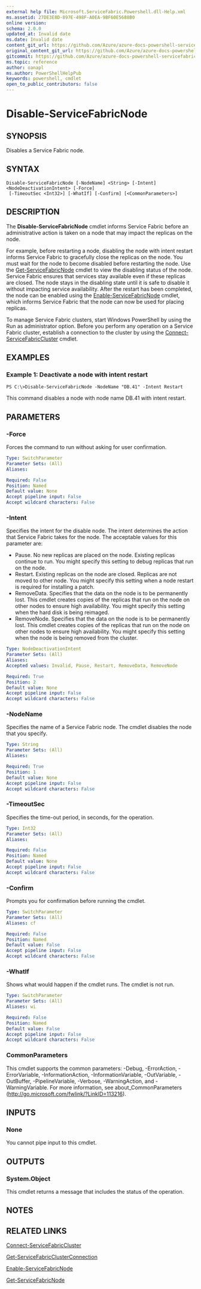 ```yaml
---
external help file: Microsoft.ServiceFabric.Powershell.dll-Help.xml
ms.assetid: 27DE3E8D-897E-498F-A0EA-9BF60E5688B0
online version:
schema: 2.0.0
updated_at: Invalid date
ms.date: Invalid date
content_git_url: https://github.com/Azure/azure-docs-powershell-servicefabric/blob/master/service-fabric-cmdlets/ServiceFabric/vlatest/Disable-ServiceFabricNode.md
original_content_git_url: https://github.com/Azure/azure-docs-powershell-servicefabric/blob/master/service-fabric-cmdlets/ServiceFabric/vlatest/Disable-ServiceFabricNode.md
gitcommit: https://github.com/Azure/azure-docs-powershell-servicefabric/blob/
ms.topic: reference
author: oanapl
ms.author: PowerShellHelpPub
keywords: powershell, cmdlet
open_to_public_contributors: false
---
```


# Disable-ServiceFabricNode

## SYNOPSIS
Disables a Service Fabric node.

## SYNTAX

```
Disable-ServiceFabricNode [-NodeName] <String> [-Intent] <NodeDeactivationIntent> [-Force]
 [-TimeoutSec <Int32>] [-WhatIf] [-Confirm] [<CommonParameters>]
```

## DESCRIPTION
The **Disable-ServiceFabricNode** cmdlet informs Service Fabric before an administrative action is taken on a node that may impact the replicas on the node.

For example, before restarting a node, disabling the node with intent restart informs Service Fabric to gracefully close the replicas on the node.
You must wait for the node to become disabled before restarting the node.
Use the [Get-ServiceFabricNode](.\Get-ServiceFabricNode.md) cmdlet to view the disabling status of the node.
Service Fabric ensures that services stay available even if these replicas are closed.
The node stays in the disabling state until it is safe to disable it without impacting service availability.
After the restart has been completed, the node can be enabled using the [Enable-ServiceFabricNode](.\Enable-ServiceFabricNode.md) cmdlet, which informs Service Fabric that the node can now be used for placing replicas.

To manage Service Fabric clusters, start Windows PowerShell by using the Run as administrator option.
Before you perform any operation on a Service Fabric cluster, establish a connection to the cluster by using the [Connect-ServiceFabricCluster](./Connect-ServiceFabricCluster.md) cmdlet.

## EXAMPLES

### Example 1: Deactivate a node with intent restart
```
PS C:\>Disable-ServiceFabricNode -NodeName "DB.41" -Intent Restart
```

This command disables a node with node name DB.41 with intent restart.

## PARAMETERS

### -Force
Forces the command to run without asking for user confirmation.

```yaml
Type: SwitchParameter
Parameter Sets: (All)
Aliases: 

Required: False
Position: Named
Default value: None
Accept pipeline input: False
Accept wildcard characters: False
```

### -Intent
Specifies the intent for the disable node.
The intent determines the action that Service Fabric takes for the node.
The acceptable values for this parameter are:

- Pause.
No new replicas are placed on the node.
Existing replicas continue to run.
You might specify this setting to debug replicas that run on the node.
- Restart.
Existing replicas on the node are closed.
Replicas are not moved to other node.
You might specify this setting when a node restart is required for installing a patch.
- RemoveData.
Specifies that the data on the node is to be permanently lost.
This cmdlet creates copies of the replicas that run on the node on other nodes to ensure high availability.
You might specify this setting when the hard disk is being reimaged.
- RemoveNode.
Specifies that the data on the node is to be permanently lost.
This cmdlet creates copies of the replicas that run on the node on other nodes to ensure high availability.
You might specify this setting when the node is being removed from the cluster.

```yaml
Type: NodeDeactivationIntent
Parameter Sets: (All)
Aliases: 
Accepted values: Invalid, Pause, Restart, RemoveData, RemoveNode

Required: True
Position: 2
Default value: None
Accept pipeline input: False
Accept wildcard characters: False
```

### -NodeName
Specifies the name of a Service Fabric node.
The cmdlet disables the node that you specify.

```yaml
Type: String
Parameter Sets: (All)
Aliases: 

Required: True
Position: 1
Default value: None
Accept pipeline input: False
Accept wildcard characters: False
```

### -TimeoutSec
Specifies the time-out period, in seconds, for the operation.

```yaml
Type: Int32
Parameter Sets: (All)
Aliases: 

Required: False
Position: Named
Default value: None
Accept pipeline input: False
Accept wildcard characters: False
```

### -Confirm
Prompts you for confirmation before running the cmdlet.

```yaml
Type: SwitchParameter
Parameter Sets: (All)
Aliases: cf

Required: False
Position: Named
Default value: False
Accept pipeline input: False
Accept wildcard characters: False
```

### -WhatIf
Shows what would happen if the cmdlet runs.
The cmdlet is not run.

```yaml
Type: SwitchParameter
Parameter Sets: (All)
Aliases: wi

Required: False
Position: Named
Default value: False
Accept pipeline input: False
Accept wildcard characters: False
```

### CommonParameters
This cmdlet supports the common parameters: -Debug, -ErrorAction, -ErrorVariable, -InformationAction, -InformationVariable, -OutVariable, -OutBuffer, -PipelineVariable, -Verbose, -WarningAction, and -WarningVariable. For more information, see about_CommonParameters (http://go.microsoft.com/fwlink/?LinkID=113216).

## INPUTS

### None
You cannot pipe input to this cmdlet.

## OUTPUTS

### System.Object
This cmdlet returns a message that includes the status of the operation.

## NOTES

## RELATED LINKS

[Connect-ServiceFabricCluster](./Connect-ServiceFabricCluster.md)

[Get-ServiceFabricClusterConnection](./Get-ServiceFabricClusterConnection.md)

[Enable-ServiceFabricNode](./Enable-ServiceFabricNode.md)

[Get-ServiceFabricNode](./Get-ServiceFabricNode.md)
